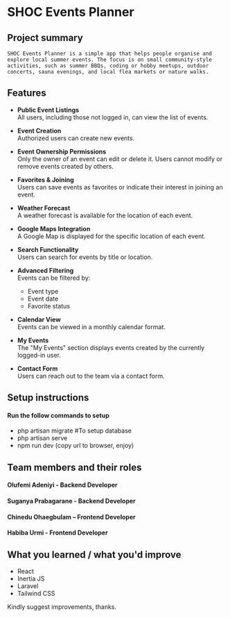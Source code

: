 # SHOC Events Planner
 
## Project summary
    SHOC Events Planner is a simple app that helps people organise and explore local summer events. The focus is on small community-style activities, such as summer BBQs, coding or hobby meetups, outdoor concerts, sauna evenings, and local flea markets or nature walks.
 
## Features
 
- **Public Event Listings**  
  All users, including those not logged in, can view the list of events.
 
- **Event Creation**  
  Authorized users can create new events.
 
- **Event Ownership Permissions**  
  Only the owner of an event can edit or delete it. Users cannot modify or remove events created by others.
 
- **Favorites & Joining**  
  Users can save events as favorites or indicate their interest in joining an event.
 
- **Weather Forecast**  
  A weather forecast is available for the location of each event.
 
- **Google Maps Integration**  
  A Google Map is displayed for the specific location of each event.
 
- **Search Functionality**  
  Users can search for events by title or location.
 
- **Advanced Filtering**  
  Events can be filtered by:
  - Event type  
  - Event date  
  - Favorite status  
 
- **Calendar View**  
  Events can be viewed in a monthly calendar format.
 
- **My Events**  
  The "My Events" section displays events created by the currently logged-in user.
 
- **Contact Form**  
  Users can reach out to the team via a contact form.
 
 
## Setup instructions
#### Run the follow commands to setup
- php artisan migrate #To setup database
- php artisan serve
- npm run dev (copy url to browser, enjoy)
 
## Team members and their roles
#### Olufemi Adeniyi - Backend Developer
#### Suganya Prabagarane - Backend Developer
#### Chinedu Ohaegbulam – Frontend Developer
#### Habiba Urmi - Frontend Developer
 
## What you learned / what you'd improve
-   React
-   Inertia JS
-   Laravel
-   Tailwind CSS
 
Kindly suggest improvements, thanks.
